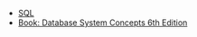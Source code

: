 - [SQL](https://github.com/nhannguyen95/sql-in-10-mins-4th-edition)
- [Book: Database System Concepts 6th Edition](https://www.amazon.com/Database-Concepts-Abraham-Silberschatz-Professor/dp/0073523321)